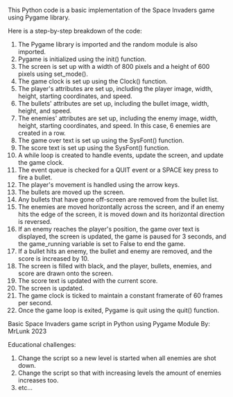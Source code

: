 This Python code is a basic implementation of the Space Invaders game using Pygame library.

Here is a step-by-step breakdown of the code:

1. The Pygame library is imported and the random module is also imported.
2. Pygame is initialized using the init() function.
3. The screen is set up with a width of 800 pixels and a height of 600 pixels using set_mode().
4. The game clock is set up using the Clock() function.
5. The player's attributes are set up, including the player image, width, height, starting coordinates, and speed.
6. The bullets' attributes are set up, including the bullet image, width, height, and speed.
7. The enemies' attributes are set up, including the enemy image, width, height, starting coordinates, and speed. In this case, 6 enemies are created in a row.
8. The game over text is set up using the SysFont() function.
9. The score text is set up using the SysFont() function.
10. A while loop is created to handle events, update the screen, and update the game clock.
11. The event queue is checked for a QUIT event or a SPACE key press to fire a bullet.
12. The player's movement is handled using the arrow keys.
13. The bullets are moved up the screen.
14. Any bullets that have gone off-screen are removed from the bullet list.
15. The enemies are moved horizontally across the screen, and if an enemy hits the edge of the screen, it is moved down and its horizontal direction is reversed.
16. If an enemy reaches the player's position, the game over text is displayed, the screen is updated, the game is paused for 3 seconds, and the game_running variable is set to False to end the game.
17. If a bullet hits an enemy, the bullet and enemy are removed, and the score is increased by 10.
18. The screen is filled with black, and the player, bullets, enemies, and score are drawn onto the screen.
19. The score text is updated with the current score.
20. The screen is updated.
21. The game clock is ticked to maintain a constant framerate of 60 frames per second.
22. Once the game loop is exited, Pygame is quit using the quit() function.

Basic Space Invaders game script in Python using Pygame Module
By: MrLunk 2023

Educational challenges: 
1. Change the script so a new level is started when all enemies are shot down.
2. Change the script so that with increasing levels the amount of enemies increases too.
3. etc...
    
    
